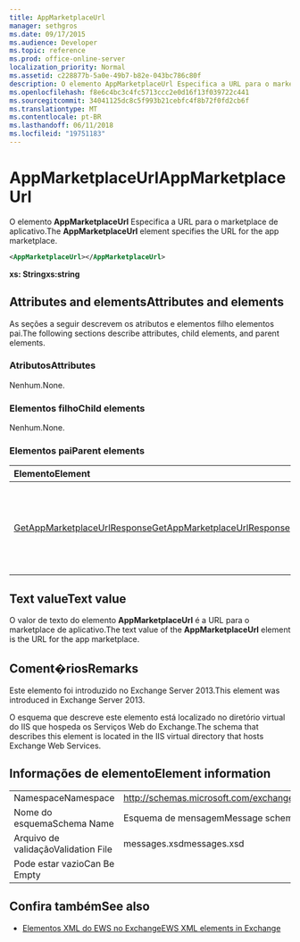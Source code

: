 ```yaml
---
title: AppMarketplaceUrl
manager: sethgros
ms.date: 09/17/2015
ms.audience: Developer
ms.topic: reference
ms.prod: office-online-server
localization_priority: Normal
ms.assetid: c228877b-5a0e-49b7-b82e-043bc786c80f
description: O elemento AppMarketplaceUrl Especifica a URL para o marketplace de aplicativo.
ms.openlocfilehash: f8e6c4bc3c4fc5713ccc2e0d16f13f039722c441
ms.sourcegitcommit: 34041125dc8c5f993b21cebfc4f8b72f0fd2cb6f
ms.translationtype: MT
ms.contentlocale: pt-BR
ms.lasthandoff: 06/11/2018
ms.locfileid: "19751183"
---
```

# <a name="appmarketplaceurl"></a><span data-ttu-id="875fa-103">AppMarketplaceUrl</span><span class="sxs-lookup"><span data-stu-id="875fa-103">AppMarketplaceUrl</span></span>

<span data-ttu-id="875fa-104">O elemento **AppMarketplaceUrl** Especifica a URL para o marketplace de aplicativo.</span><span class="sxs-lookup"><span data-stu-id="875fa-104">The **AppMarketplaceUrl** element specifies the URL for the app marketplace.</span></span> 
  
```XML
<AppMarketplaceUrl></AppMarketplaceUrl>
```

 <span data-ttu-id="875fa-105">**xs: String**</span><span class="sxs-lookup"><span data-stu-id="875fa-105">**xs:string**</span></span>
## <a name="attributes-and-elements"></a><span data-ttu-id="875fa-106">Attributes and elements</span><span class="sxs-lookup"><span data-stu-id="875fa-106">Attributes and elements</span></span>

<span data-ttu-id="875fa-107">As seções a seguir descrevem os atributos e elementos filho elementos pai.</span><span class="sxs-lookup"><span data-stu-id="875fa-107">The following sections describe attributes, child elements, and parent elements.</span></span>
  
### <a name="attributes"></a><span data-ttu-id="875fa-108">Atributos</span><span class="sxs-lookup"><span data-stu-id="875fa-108">Attributes</span></span>

<span data-ttu-id="875fa-109">Nenhum.</span><span class="sxs-lookup"><span data-stu-id="875fa-109">None.</span></span>
  
### <a name="child-elements"></a><span data-ttu-id="875fa-110">Elementos filho</span><span class="sxs-lookup"><span data-stu-id="875fa-110">Child elements</span></span>

<span data-ttu-id="875fa-111">Nenhum.</span><span class="sxs-lookup"><span data-stu-id="875fa-111">None.</span></span>
  
### <a name="parent-elements"></a><span data-ttu-id="875fa-112">Elementos pai</span><span class="sxs-lookup"><span data-stu-id="875fa-112">Parent elements</span></span>

|<span data-ttu-id="875fa-113">**Elemento**</span><span class="sxs-lookup"><span data-stu-id="875fa-113">**Element**</span></span>|<span data-ttu-id="875fa-114">**Descrição**</span><span class="sxs-lookup"><span data-stu-id="875fa-114">**Description**</span></span>|
|:-----|:-----|
|[<span data-ttu-id="875fa-115">GetAppMarketplaceUrlResponse</span><span class="sxs-lookup"><span data-stu-id="875fa-115">GetAppMarketplaceUrlResponse</span></span>](getappmarketplaceurlresponse.md) <br/> |<span data-ttu-id="875fa-116">Especifica a mensagem de resposta para uma solicitação de **GetAppMarketplaceUrl** .</span><span class="sxs-lookup"><span data-stu-id="875fa-116">Specifies the response message for a **GetAppMarketplaceUrl** request.</span></span>  <br/> |
   
## <a name="text-value"></a><span data-ttu-id="875fa-117">Text value</span><span class="sxs-lookup"><span data-stu-id="875fa-117">Text value</span></span>

<span data-ttu-id="875fa-118">O valor de texto do elemento **AppMarketplaceUrl** é a URL para o marketplace de aplicativo.</span><span class="sxs-lookup"><span data-stu-id="875fa-118">The text value of the **AppMarketplaceUrl** element is the URL for the app marketplace.</span></span> 
  
## <a name="remarks"></a><span data-ttu-id="875fa-119">Coment�rios</span><span class="sxs-lookup"><span data-stu-id="875fa-119">Remarks</span></span>

<span data-ttu-id="875fa-120">Este elemento foi introduzido no Exchange Server 2013.</span><span class="sxs-lookup"><span data-stu-id="875fa-120">This element was introduced in Exchange Server 2013.</span></span>
  
<span data-ttu-id="875fa-121">O esquema que descreve este elemento está localizado no diretório virtual do IIS que hospeda os Serviços Web do Exchange.</span><span class="sxs-lookup"><span data-stu-id="875fa-121">The schema that describes this element is located in the IIS virtual directory that hosts Exchange Web Services.</span></span>
  
## <a name="element-information"></a><span data-ttu-id="875fa-122">Informações de elemento</span><span class="sxs-lookup"><span data-stu-id="875fa-122">Element information</span></span>

|||
|:-----|:-----|
|<span data-ttu-id="875fa-123">Namespace</span><span class="sxs-lookup"><span data-stu-id="875fa-123">Namespace</span></span>  <br/> |http://schemas.microsoft.com/exchange/services/2006/messages  <br/> |
|<span data-ttu-id="875fa-124">Nome do esquema</span><span class="sxs-lookup"><span data-stu-id="875fa-124">Schema Name</span></span>  <br/> |<span data-ttu-id="875fa-125">Esquema de mensagem</span><span class="sxs-lookup"><span data-stu-id="875fa-125">Message schema</span></span>  <br/> |
|<span data-ttu-id="875fa-126">Arquivo de validação</span><span class="sxs-lookup"><span data-stu-id="875fa-126">Validation File</span></span>  <br/> |<span data-ttu-id="875fa-127">messages.xsd</span><span class="sxs-lookup"><span data-stu-id="875fa-127">messages.xsd</span></span>  <br/> |
|<span data-ttu-id="875fa-128">Pode estar vazio</span><span class="sxs-lookup"><span data-stu-id="875fa-128">Can Be Empty</span></span>  <br/> ||
   
## <a name="see-also"></a><span data-ttu-id="875fa-129">Confira também</span><span class="sxs-lookup"><span data-stu-id="875fa-129">See also</span></span>

- [<span data-ttu-id="875fa-130">Elementos XML do EWS no Exchange</span><span class="sxs-lookup"><span data-stu-id="875fa-130">EWS XML elements in Exchange</span></span>](ews-xml-elements-in-exchange.md)

